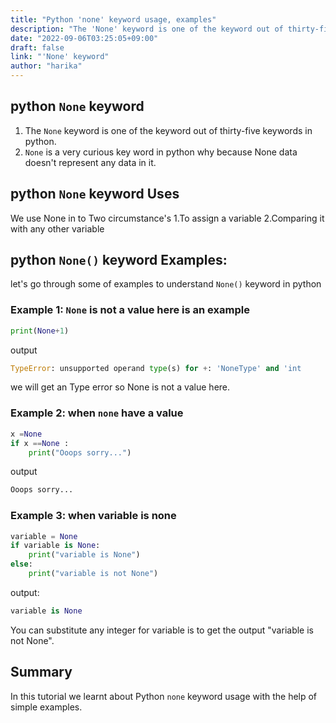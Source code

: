 ```yaml
---
title: "Python 'none' keyword usage, examples"
description: "The 'None' keyword is one of the keyword out of thirty-five keywords in python"
date: "2022-09-06T03:25:05+09:00"
draft: false
link: "'None' keyword"
author: "harika"
---
```



## python `None` keyword

1. The `None` keyword is one of the keyword out of thirty-five keywords in python.
2. `None` is a very curious key word in python why because None data doesn't represent any data in it.

## python `None` keyword Uses

We use None in to Two circumstance's
1.To assign a variable
2.Comparing it with any other variable

## python `None()` keyword Examples:

let's go through some of examples to understand `None()` keyword in python

### Example 1: `None` is not a value here is an example

```python
print(None+1)
```
output

```python
TypeError: unsupported operand type(s) for +: 'NoneType' and 'int
```
we will get an Type error so None is not a value here.


### Example 2: when `none` have a value

```python
x =None
if x ==None :
    print("Ooops sorry...")
```
output

```python
Ooops sorry...
```
### Example 3: when variable is none

```python
variable = None
if variable is None:
    print("variable is None")
else:
    print("variable is not None")
```
output:

```python
variable is None
```
You can substitute any integer for variable is to get the output "variable is not None".

## Summary
In this tutorial we learnt about Python `none` keyword usage with the help of simple examples.


